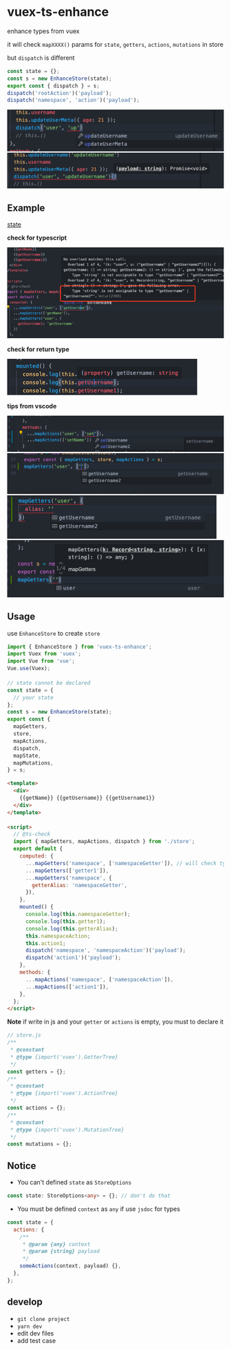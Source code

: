 # vuex-ts-enhance

enhance types from vuex

it will check `mapXXXX()` params for `state`, `getters`, `actions`, `mutations` in store

but `dispatch` is different

```typescript
const state = {};
const s = new EnhanceStore(state);
export const { dispatch } = s;
dispatch('rootAction')('payload');
dispatch('namespace', 'action')('payload');
```

![](example/2020-11-03-20-07-39.png)
![](example/2020-11-03-20-07-57.png)

## Example

[state](./dev/store.ts)

**check for typescript**

![](example/2020-04-30-18-48-36.png)

**check for return type**

![](example/2020-04-30-18-49-06.png)

**tips from vscode**

![](example/2020-04-30-18-49-23.png)
![](example/2020-05-14-19-29-28.png)
![](example/2020-05-14-19-34-36.png)
![](example/2020-05-14-19-29-15.png)

## Usage

use `EnhanceStore` to create `store`

```ts
import { EnhanceStore } from 'vuex-ts-enhance';
import Vuex from 'vuex';
import Vue from 'vue';
Vue.use(Vuex);

// state cannot be declared
const state = {
  // your state
};
const s = new EnhanceStore(state);
export const {
  mapGetters,
  store,
  mapActions,
  dispatch,
  mapState,
  mapMutations,
} = s;
```

```html
<template>
  <div>
    {{getName}} {{getUsername}} {{getUsername1}}
  </div>
</template>

<script>
  // @ts-check
  import { mapGetters, mapActions, dispatch } from './store';
  export default {
    computed: {
      ...mapGetters('namespace', ['namespaceGetter']), // will check type
      ...mapGetters(['getter1']),
      ...mapGetters('namespace', {
        getterAlias: 'namespaceGetter',
      }),
    },
    mounted() {
      console.log(this.namespaceGetter);
      console.log(this.getter1);
      console.log(this.getterAlias);
      this.namespaceAction;
      this.action1;
      dispatch('namespace', 'namespaceAction')('payload');
      dispatch('action1')('payload');
    },
    methods: {
      ...mapActions('namespace', ['namespaceAction']),
      ...mapActions(['action1']),
    },
  };
</script>
```

**Note**
if write in js and your `getter` or `actions` is empty, you must to declare it

```js
// store.js
/**
 * @constant
 * @type {import('vuex').GetterTree}
 */
const getters = {};
/**
 * @constant
 * @type {import('vuex').ActionTree}
 */
const actions = {};
/**
 * @constant
 * @type {import('vuex').MutationTree}
 */
const mutations = {};
```

## Notice

- You can't defined `state` as `StoreOptions`

```typescript
const state: StoreOptions<any> = {}; // don't do that
```

- You must be defined `context` as `any` if use `jsdoc` for types

```javascript
const state = {
  actions: {
    /**
     * @param {any} context
     * @param {string} payload
     */
    someActions(context, payload) {},
  },
};
```

## develop

- `git clone project`
- `yarn dev`
- edit dev files
- add test case
